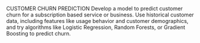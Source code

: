 CUSTOMER CHURN PREDICTION
Develop a model to predict customer churn for a subscription based 
service or business. Use historical customer data, including features like 
usage behavior and customer demographics, and try algorithms like 
Logistic Regression, Random Forests, or Gradient Boosting to predict 
churn. 
